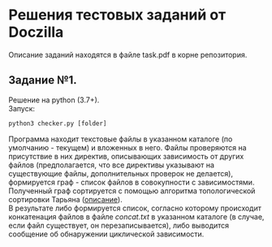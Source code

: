 # Решения тестовых заданий от Doczilla
Описание заданий находятся в файле task.pdf в корне репозитория.
## Задание №1.
Решение на python (3.7+).  
Запуск:
```python
python3 checker.py [folder]
```
Программа находит текстовые файлы в указанном каталоге (по умолчанию - текущем) и вложенных в него. 
Файлы проверяются на присутствие в них директив, описывающих зависимость от других файлов (предполагается, что все директивы указывают на существующие файлы, дополнительных проверок не делается), формируется граф - список файлов в совокупности с зависимостями.  
Полученный граф сортируется с помощью алгоритма топологической сортировки Тарьяна ([описание](https://ru.wikipedia.org/wiki/%D0%A2%D0%BE%D0%BF%D0%BE%D0%BB%D0%BE%D0%B3%D0%B8%D1%87%D0%B5%D1%81%D0%BA%D0%B0%D1%8F_%D1%81%D0%BE%D1%80%D1%82%D0%B8%D1%80%D0%BE%D0%B2%D0%BA%D0%B0)).  
В результате либо формируется список, согласно которому происходит конкатенация файлов в файле *concat.txt* в указанном каталоге (в случае, если файл существует, он перезаписывается), либо выводится сообщение об обнаружении циклической зависимости.
